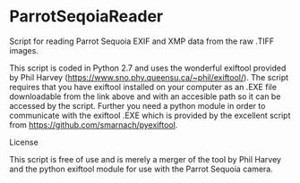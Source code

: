 # ParrotSeqoiaReader
Script for reading Parrot Sequoia EXIF and XMP data from the raw .TIFF images.

This script is coded in Python 2.7 and uses the wonderful exiftool provided by Phil Harvey (https://www.sno.phy.queensu.ca/~phil/exiftool/).
The script requires that you have exiftool installed on your computer as an .EXE file downloadable from the link above and with an accesible path so it can be
accessed by the script. Further you need a python module in order to communicate with the exiftool .EXE which is
provided by the excellent script from https://github.com/smarnach/pyexiftool.

License

This script is free of use and is merely a merger of the tool by Phil Harvey and the python exiftool module for use with the Parrot Sequoia camera.
